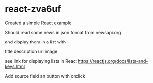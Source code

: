 # react-zva6uf

Created a simple React example

Should read some news in json format from newsapi.org

and display them in a list with 

title
description
url
image

see link for displaying lists in React
https://reactjs.org/docs/lists-and-keys.html

Add source field an button with onclick 

